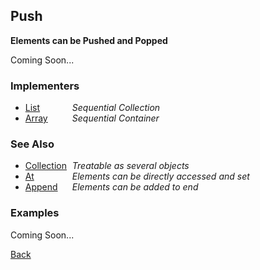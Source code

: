 Push
----
__Elements can be Pushed and Popped__

Coming Soon...


### Implementers

* <span style="width:75px; float:left;">[List](list)</span> _Sequential Collection_
* <span style="width:75px; float:left;">[Array](array)</span> _Sequential Container_


### See Also

* <span style="width:75px; float:left;">[Collection](collection)</span> _Treatable as several objects_
* <span style="width:75px; float:left;">[At](at)</span> _Elements can be directly accessed and set_
* <span style="width:75px; float:left;">[Append](append)</span> _Elements can be added to end_


### Examples

Coming Soon...

[Back](/documentation)
